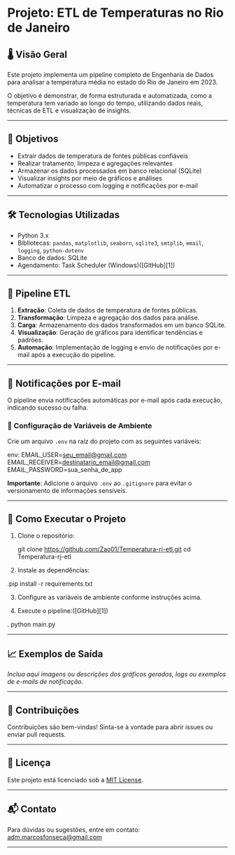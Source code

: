 # Projeto: ETL de Temperaturas no Rio de Janeiro

## 🌡️ Visão Geral

Este projeto implementa um pipeline completo de Engenharia de Dados para analisar a temperatura média no estado do Rio de Janeiro em 2023.

O objetivo é demonstrar, de forma estruturada e automatizada, como a temperatura tem variado ao longo do tempo, utilizando dados reais, técnicas de ETL e visualização de insights.

---

## 🎯 Objetivos

* Extrair dados de temperatura de fontes públicas confiáveis
* Realizar tratamento, limpeza e agregações relevantes
* Armazenar os dados processados em banco relacional (SQLite)
* Visualizar insights por meio de gráficos e análises
* Automatizar o processo com logging e notificações por e-mail

---

## 🛠️ Tecnologias Utilizadas

* Python 3.x
* Bibliotecas: `pandas`, `matplotlib`, `seaborn`, `sqlite3`, `smtplib`, `email`, `logging`, `python-dotenv`
* Banco de dados: SQLite
* Agendamento: Task Scheduler (Windows)([GitHub][1])

---

## 🔄 Pipeline ETL

1. **Extração**: Coleta de dados de temperatura de fontes públicas.
2. **Transformação**: Limpeza e agregação dos dados para análise.
3. **Carga**: Armazenamento dos dados transformados em um banco SQLite.
4. **Visualização**: Geração de gráficos para identificar tendências e padrões.
5. **Automação**: Implementação de logging e envio de notificações por e-mail após a execução do pipeline.

---

## 📧 Notificações por E-mail

O pipeline envia notificações automáticas por e-mail após cada execução, indicando sucesso ou falha.

### 🔐 Configuração de Variáveis de Ambiente

Crie um arquivo `.env` na raiz do projeto com as seguintes variáveis:

env:
EMAIL_USER=seu_email@gmail.com
EMAIL_RECEIVER=destinatario_email@gmail.com
EMAIL_PASSWORD=sua_senha_de_app


**Importante**: Adicione o arquivo `.env` ao `.gitignore` para evitar o versionamento de informações sensíveis.

---

## 🚀 Como Executar o Projeto

1. Clone o repositório:

   git clone https://github.com/Zao01/Temperatura-rj-etl.git
   cd Temperatura-rj-etl

2. Instale as dependências:

  .pip install -r requirements.txt
   
3. Configure as variáveis de ambiente conforme instruções acima.

4. Execute o pipeline:([GitHub][1])

  . python main.py


---

## 📈 Exemplos de Saída

*Inclua aqui imagens ou descrições dos gráficos gerados, logs ou exemplos de e-mails de notificação.*

---

## 📝 Contribuições

Contribuições são bem-vindas! Sinta-se à vontade para abrir issues ou enviar pull requests.

---

## 📄 Licença

Este projeto está licenciado sob a [MIT License](LICENSE).

---

## 📬 Contato

Para dúvidas ou sugestões, entre em contato: [adm.marcosfonseca@gmail.com](mailto:seu_email@gmail.com)

---

